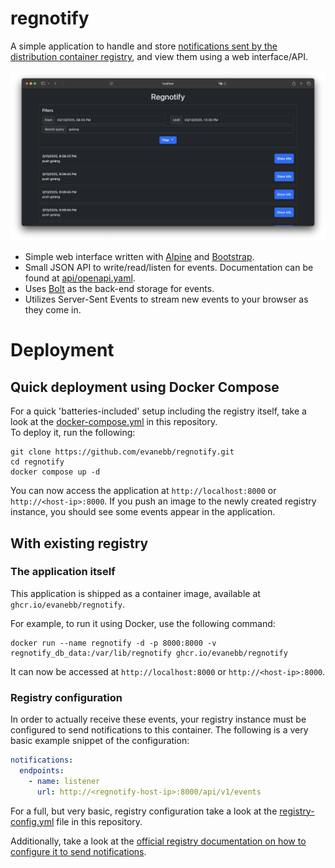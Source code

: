 # regnotify
A simple application to handle and store [notifications sent by the distribution container registry](https://distribution.github.io/distribution/about/notifications/), and view them using a web interface/API.

![The web interface](screenshots/web-ui.png)

- Simple web interface written with [Alpine](https://alpinejs.dev/) and [Bootstrap](https://getbootstrap.com/).
- Small JSON API to write/read/listen for events. Documentation can be found at [api/openapi.yaml](api/openapi.yaml).
- Uses [Bolt](https://github.com/etcd-io/bbolt) as the back-end storage for events.
- Utilizes Server-Sent Events to stream new events to your browser as they come in.

# Deployment
## Quick deployment using Docker Compose
For a quick 'batteries-included' setup including the registry itself, take a look at the [docker-compose.yml](docker-compose.yml) in this repository.  
To deploy it, run the following:
```shell
git clone https://github.com/evanebb/regnotify.git
cd regnotify
docker compose up -d
```

You can now access the application at `http://localhost:8000` or `http://<host-ip>:8000`.
If you push an image to the newly created registry instance, you should see some events appear in the application.

## With existing registry
### The application itself
This application is shipped as a container image, available at `ghcr.io/evanebb/regnotify`.

For example, to run it using Docker, use the following command:
```shell
docker run --name regnotify -d -p 8000:8000 -v regnotify_db_data:/var/lib/regnotify ghcr.io/evanebb/regnotify
```

It can now be accessed at `http://localhost:8000` or `http://<host-ip>:8000`.

### Registry configuration
In order to actually receive these events, your registry instance must be configured to send notifications to this container. The following is a very basic example snippet of the configuration:
```yaml
notifications:
  endpoints:
    - name: listener
      url: http://<regnotify-host-ip>:8000/api/v1/events
```

For a full, but very basic, registry configuration take a look at the [registry-config.yml](registry-config.yml) file in this repository.

Additionally, take a look at the [official registry documentation on how to configure it to send notifications](https://distribution.github.io/distribution/about/notifications/#configuration).
